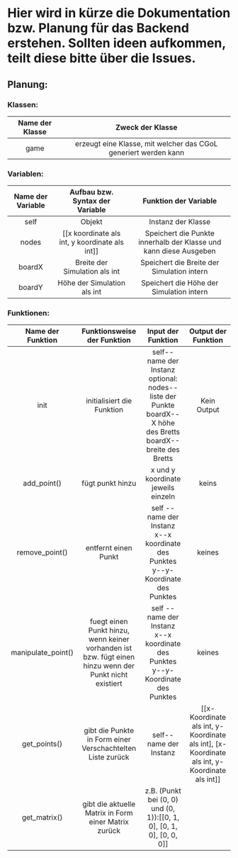 # Hier wird in kürze die Dokumentation bzw. Planung für das Backend erstehen. Sollten ideen aufkommen, teilt diese bitte über die Issues.
## Planung:
### Klassen:
|Name der Klasse|Zweck der Klasse|
|:-------------:|:--------------:|
|game|erzeugt eine Klasse, mit welcher das CGoL generiert werden kann|
### Variablen:
|Name der Variable|Aufbau bzw. Syntax der Variable|Funktion der Variable|
|:---------------:|:-----------------------------:|:-------------------:|
|self|Objekt|Instanz der Klasse|
|nodes|[[x koordinate als int, y koordinate als int]]|Speichert die Punkte innerhalb der Klasse und kann diese Ausgeben|
|boardX|Breite der Simulation als int|Speichert die Breite der Simulation intern|
|boardY|Höhe der Simulation als int|Speichert die Höhe der Simulation intern|
### Funktionen:
|Name der Funktion|Funktionsweise der Funktion|Input der Funktion|Output der Funktion|
|:---------------:|:-------------------------:|:----------------:|:-----------------:|
|init|initialisiert die Funktion |self--name der Instanz<br />optional:<br />nodes--liste der Punkte<br />boardX--X höhe des Bretts<br />boardX--breite des Bretts|Kein Output|
|add_point()| fügt punkt hinzu| x und y koordinate jeweils einzeln|keins|
|remove_point()|entfernt einen Punkt| self --name der Instanz<br /> x--x koordinate des Punktes<br />y--y-Koordinate des Punktes|keines|
|manipulate_point()|fuegt einen Punkt hinzu, wenn keiner vorhanden ist bzw. fügt einen hinzu wenn der Punkt nicht existiert|self --name der Instanz<br /> x--x koordinate des Punktes<br />y--y-Koordinate des Punktes|keines|
|get_points()|gibt die Punkte in Form einer Verschachtelten Liste zurück| self--name der Instanz|[[x-Koordinate als int, y-Koordinate als int], [x-Koordinate als int, y-Koordinate als int]]
|get_matrix()|gibt die aktuelle Matrix in Form einer Matrix zurück| z.B. (Punkt bei (0, 0) und (0, 1)):[[0, 1, 0], [0, 1, 0], [0, 0, 0]]|
